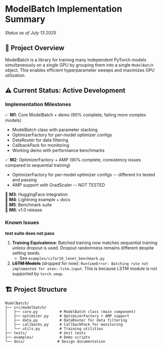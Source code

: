 # ModelBatch Implementation Summary

*Status as of July 13 2025*

## 🎯 Project Overview
ModelBatch is a library for training many independent PyTorch models simultaneously on a single GPU by grouping them into a single `ModelBatch` object. This enables efficient hyperparameter sweeps and maximizes GPU utilization.

## ⚠️ Current Status: Active Development

### Implementation Milestones

✅ **M1**: Core ModelBatch + demo (90% complete, failing more complex models)
  - ModelBatch class with parameter stacking
  - OptimizerFactory for per-model optimizer configs
  - DataRouter for data filtering
  - CallbackPack for monitoring
  - Working demo with performance benchmarks

✅ **M2**: OptimizerFactory + AMP (90% complete, consistency issues compared to sequential training)  
  - OptimizerFactory for per-model optimizer configs -- different lrs tested and passing
  - AMP support with GradScaler -- NOT TESTED

🔄 **M3**: HuggingFace integration  
🔄 **M4**: Lightning example + docs  
🔄 **M5**: Benchmark suite  
🔄 **M6**: v1.0 release

### Known Issues
**test suite does not pass**

1. **Training Equivalence**: Batched training now matches sequential training *unless* dropout is used. Dropout randomness remains different despite setting seeds.
   - See `examples/cifar10_lenet_benchmark.py`
2. ~~**LSTM Models**~~ (dropped for now): `RuntimeError: Batching rule not implemented for aten::lstm.input`. This is because LSTM module is not supported by `torch.vmap`.

## 🏗️ Project Structure

```
ModelBatch/
├── src/modelbatch/
│   ├── core.py          # ModelBatch class (main component)
│   ├── optimizer.py     # OptimizerFactory + AMP support
│   ├── data.py          # DataRouter for data filtering
│   ├── callbacks.py     # CallbackPack for monitoring
│   └── utils.py         # Training utilities
├── tests/               # Unit tests
├── examples/            # Demo scripts
└── docs/               # Design documentation
```
